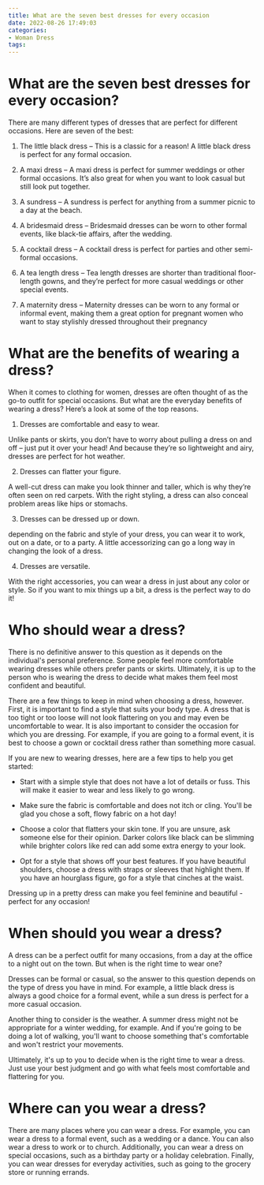 ```yaml
---
title: What are the seven best dresses for every occasion
date: 2022-08-26 17:49:03
categories:
- Woman Dress
tags:
---
```



#  What are the seven best dresses for every occasion?

There are many different types of dresses that are perfect for different occasions. Here are seven of the best:

1. The little black dress – This is a classic for a reason! A little black dress is perfect for any formal occasion.

2. A maxi dress – A maxi dress is perfect for summer weddings or other formal occasions. It’s also great for when you want to look casual but still look put together.

3. A sundress – A sundress is perfect for anything from a summer picnic to a day at the beach.

4. A bridesmaid dress – Bridesmaid dresses can be worn to other formal events, like black-tie affairs, after the wedding.

5. A cocktail dress – A cocktail dress is perfect for parties and other semi-formal occasions.

6. A tea length dress – Tea length dresses are shorter than traditional floor-length gowns, and they’re perfect for more casual weddings or other special events.

7. A maternity dress – Maternity dresses can be worn to any formal or informal event, making them a great option for pregnant women who want to stay stylishly dressed throughout their pregnancy

#  What are the benefits of wearing a dress?

When it comes to clothing for women, dresses are often thought of as the go-to outfit for special occasions. But what are the everyday benefits of wearing a dress? Here’s a look at some of the top reasons.

1. Dresses are comfortable and easy to wear.

Unlike pants or skirts, you don’t have to worry about pulling a dress on and off – just put it over your head! And because they’re so lightweight and airy, dresses are perfect for hot weather.

2. Dresses can flatter your figure.

A well-cut dress can make you look thinner and taller, which is why they’re often seen on red carpets. With the right styling, a dress can also conceal problem areas like hips or stomachs.

3. Dresses can be dressed up or down.

depending on the fabric and style of your dress, you can wear it to work, out on a date, or to a party. A little accessorizing can go a long way in changing the look of a dress.

4. Dresses are versatile.

With the right accessories, you can wear a dress in just about any color or style. So if you want to mix things up a bit, a dress is the perfect way to do it!

#  Who should wear a dress?

There is no definitive answer to this question as it depends on the individual's personal preference. Some people feel more comfortable wearing dresses while others prefer pants or skirts. Ultimately, it is up to the person who is wearing the dress to decide what makes them feel most confident and beautiful.

There are a few things to keep in mind when choosing a dress, however. First, it is important to find a style that suits your body type. A dress that is too tight or too loose will not look flattering on you and may even be uncomfortable to wear. It is also important to consider the occasion for which you are dressing. For example, if you are going to a formal event, it is best to choose a gown or cocktail dress rather than something more casual.

If you are new to wearing dresses, here are a few tips to help you get started:

- Start with a simple style that does not have a lot of details or fuss. This will make it easier to wear and less likely to go wrong.

- Make sure the fabric is comfortable and does not itch or cling. You'll be glad you chose a soft, flowy fabric on a hot day!

- Choose a color that flatters your skin tone. If you are unsure, ask someone else for their opinion. Darker colors like black can be slimming while brighter colors like red can add some extra energy to your look.

- Opt for a style that shows off your best features. If you have beautiful shoulders, choose a dress with straps or sleeves that highlight them. If you have an hourglass figure, go for a style that cinches at the waist.

Dressing up in a pretty dress can make you feel feminine and beautiful - perfect for any occasion!

#  When should you wear a dress?

A dress can be a perfect outfit for many occasions, from a day at the office to a night out on the town. But when is the right time to wear one?

Dresses can be formal or casual, so the answer to this question depends on the type of dress you have in mind. For example, a little black dress is always a good choice for a formal event, while a sun dress is perfect for a more casual occasion.

Another thing to consider is the weather. A summer dress might not be appropriate for a winter wedding, for example. And if you're going to be doing a lot of walking, you'll want to choose something that's comfortable and won't restrict your movements.

Ultimately, it's up to you to decide when is the right time to wear a dress. Just use your best judgment and go with what feels most comfortable and flattering for you.

#  Where can you wear a dress?

There are many places where you can wear a dress. For example, you can wear a dress to a formal event, such as a wedding or a dance. You can also wear a dress to work or to church. Additionally, you can wear a dress on special occasions, such as a birthday party or a holiday celebration. Finally, you can wear dresses for everyday activities, such as going to the grocery store or running errands.